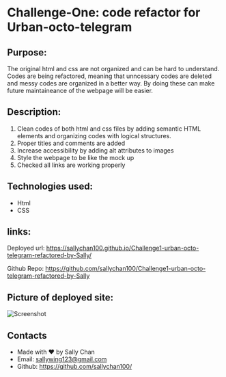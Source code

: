 # Challenge-One: code refactor for Urban-octo-telegram

## Purpose:
The original html and css are not organized and can be hard to understand. 
Codes are being refactored, meaning that unncessary codes are deleted and messy codes are organized in a better way.
By doing these can make future maintaineance of the webpage will be easier. 

## Description:
1. Clean codes of both html and css files by adding semantic HTML elements and organizing codes with logical structures.
2. Proper titles and comments are added
3. Increase accessibility by adding alt attributes to images
4. Style the webpage to be like the mock up
5. Checked all links are working properly 

## Technologies used: 
* Html 
* CSS

## links:
Deployed url:
https://sallychan100.github.io/Challenge1-urban-octo-telegram-refactored-by-Sally/

Github Repo:
https://github.com/sallychan100/Challenge1-urban-octo-telegram-refactored-by-Sally

## Picture of deployed site: 
![Screenshot](assets\images\screenshot.png)

## Contacts
* Made with ❤️ by Sally Chan
* Email: sallywing123@gmail.com
* Github: https://github.com/sallychan100/

